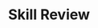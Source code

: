 ---
title: Skill Review

source:
- title: Common Core Basics
  subject: Social Studies
  chapter: 1
  toc_type: Lesson Review
  toc_number: 1.1
  pages: 18 - 25

questions:
  - number: 1
    text: A direct democracy would work best in which of these situations?
    choice:
      - option: A
        text: A nation wants to vote for leaders who represent them in the government.
      - option: B
        text: In a small nation, each citizen wants to vote on policies and laws.
      - option: C
        text: A nation wants to describe the powers of its government in a constitution.
      - option: D
        text: A nation has been taken over by a leader who will exert nearly absolute power.
    answer:
      - option: B
        text: A direct democracy will work only in a group that is small enough so everyone can voice an opinion and vote on every policy. A government in which leaders represent the citizens is a representative democracy, and a nation that describes government powers in a constitution is a constitutional democracy. In a nation led by an absolute ruler, the people will not be consulted.
  - number: 2
    text: How is a constitutional monarchy different from an absolute monarchy?
    choice:
      - option: A
        text: Only an absolute monarchy is headed by a king or queen.
      - option: B
        text: In a constitutional monarchy, the king or queen can change the laws. In an absolute monarchy, the ruler does not have that power.
      - option: C
        text: In a constitutional monarchy, the ruler's power is mainly ceremonial, and a prime minister governs the country. In an absolute monarchy, the ruler's power is unlimited.
      - option: D
        text: Only an absolute monarchy protects the rights of citizens.
    answer:
      - option: C
        text: In a constitutional monarchy, the king or queen has no real authority; the prime minister, who is head of the legislature, governs the country. An absolute monarchy has a king or queen, but it does not have a legislature with power to make laws and protect the rights of citizens.
  - number: 3
    text: What do the Magna Carta, the Great Binding Law, and the US Constitution have in common?
    choice:
      - option: A
        text: Each established a dictatorship.
      - option: B
        text: Each created a democracy.
      - option: C
        text: Each eliminated a monarch.
      - option: D
        text: Each protected the rights of the people.
    answer:
      - option: D
        text: All three documents contain statements that protect the rights of the people. They did not establish dictatorships. The Magna Carta did not create a democracy or eliminate the monarchy.
        
layout: cc_review
---